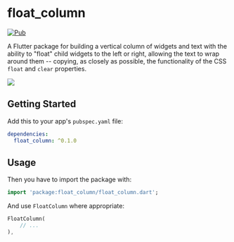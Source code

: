 # float_column

[![Pub](https://img.shields.io/pub/v/flutter_widget_from_html_core.svg)](https://pub.dev/packages/float_column)

A Flutter package for building a vertical column of widgets and text with the ability to "float" child widgets to the left or right, allowing the text to wrap around them -- copying, as closely as possible, the functionality of the CSS `float` and `clear` properties.

![](https://raw.githubusercontent.com/ronjb/float_column/master/example/FloatColumnLTR.gif)

## Getting Started

Add this to your app's `pubspec.yaml` file:

```yaml
dependencies:
  float_column: ^0.1.0
```

## Usage

Then you have to import the package with:

```dart
import 'package:float_column/float_column.dart';
```

And use `FloatColumn` where appropriate:

```dart
FloatColumn(
    // ...
),
```
